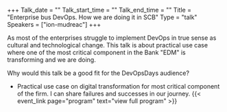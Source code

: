 +++
Talk_date = ""
Talk_start_time = ""
Talk_end_time = ""
Title = "Enterprise bus  DevOps. How we are doing it in SCB"
Type = "talk"
Speakers = ["ion-mudreac"]
+++

As most of the enterprises struggle to implement DevOps in true sense as cultural and technological change. This talk is about practical use case where one of the most critical component in the Bank "EDM" is transforming and we are doing.

Why would this talk be a good fit for the DevOpsDays audience?
* Practical use case on digital transformation for most critical component of the firm. I can share failures and successes in our journey. 
{{< event_link page="program" text="view full program" >}}
